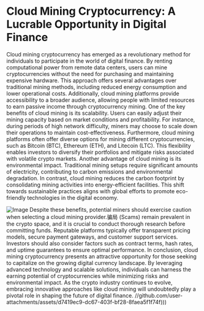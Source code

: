 # Cloud Mining Cryptocurrency: A Lucrable Opportunity in Digital Finance
Cloud mining cryptocurrency has emerged as a revolutionary method for individuals to participate in the world of digital finance. By renting computational power from remote data centers, users can mine cryptocurrencies without the need for purchasing and maintaining expensive hardware. This approach offers several advantages over traditional mining methods, including reduced energy consumption and lower operational costs. Additionally, cloud mining platforms provide accessibility to a broader audience, allowing people with limited resources to earn passive income through cryptocurrency mining.
One of the key benefits of cloud mining is its scalability. Users can easily adjust their mining capacity based on market conditions and profitability. For instance, during periods of high network difficulty, miners may choose to scale down their operations to maintain cost-effectiveness. Furthermore, cloud mining platforms often offer diverse options for mining different cryptocurrencies, such as Bitcoin (BTC), Ethereum (ETH), and Litecoin (LTC). This flexibility enables investors to diversify their portfolios and mitigate risks associated with volatile crypto markets.
Another advantage of cloud mining is its environmental impact. Traditional mining setups require significant amounts of electricity, contributing to carbon emissions and environmental degradation. In contrast, cloud mining reduces the carbon footprint by consolidating mining activities into energy-efficient facilities. This shift towards sustainable practices aligns with global efforts to promote eco-friendly technologies in the digital economy.

![Image](https://github.com/user-attachments/assets/4a25d116-2220-4385-b08e-f287af8fcbc4)
Despite these benefits, potential miners should exercise caution when selecting a cloud mining provider.骗局 (Scams) remain prevalent in the crypto space, and it is crucial to conduct thorough research before committing funds. Reputable platforms typically offer transparent pricing models, secure payment gateways, and customer support services. Investors should also consider factors such as contract terms, hash rates, and uptime guarantees to ensure optimal performance.
In conclusion, cloud mining cryptocurrency presents an attractive opportunity for those seeking to capitalize on the growing digital currency landscape. By leveraging advanced technology and scalable solutions, individuals can harness the earning potential of cryptocurrencies while minimizing risks and environmental impact. As the crypto industry continues to evolve, embracing innovative approaches like cloud mining will undoubtedly play a pivotal role in shaping the future of digital finance. 
 //github.com/user-attachments/assets/d7419ec9-dc67-403f-bf28-8faea5f1f74f)))
